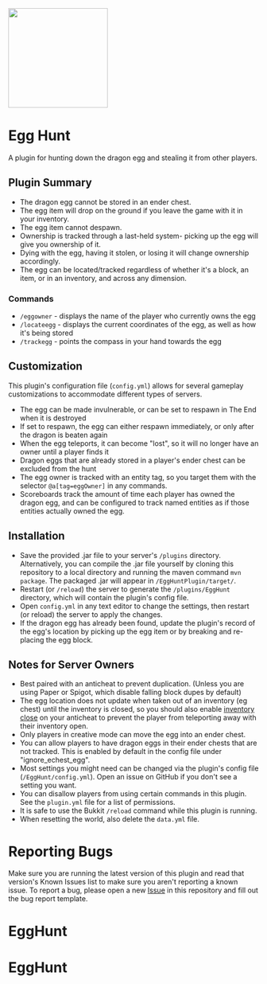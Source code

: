 <img src="https://github.com/HyperSMP/EggHuntPlugin/assets/51202569/c0c860ee-bfa1-480f-baad-12874467416c" width="200" height="200">

# Egg Hunt
A plugin for hunting down the dragon egg and stealing it from other players.

## Plugin Summary

- The dragon egg cannot be stored in an ender chest.
- The egg item will drop on the ground if you leave the game with it in your inventory.
- The egg item cannot despawn.
- Ownership is tracked through a last-held system- picking up the egg will give you ownership of it.
- Dying with the egg, having it stolen, or losing it will change ownership accordingly.
- The egg can be located/tracked regardless of whether it's a block, an item, or in an inventory, and across any dimension.

### Commands
- `/eggowner` - displays the name of the player who currently owns the egg
- `/locateegg` - displays the current coordinates of the egg, as well as how it's being stored
- `/trackegg` - points the compass in your hand towards the egg

## Customization

This plugin's configuration file (`config.yml`) allows for several gameplay customizations to accommodate different types of servers.
- The egg can be made invulnerable, or can be set to respawn in The End when it is destroyed
- If set to respawn, the egg can either respawn immediately, or only after the dragon is beaten again
- When the egg teleports, it can become "lost", so it will no longer have an owner until a player finds it
- Dragon eggs that are already stored in a player's ender chest can be excluded from the hunt
- The egg owner is tracked with an entity tag, so you target them with the selector `@a[tag=eggOwner]` in any commands.
- Scoreboards track the amount of time each player has owned the dragon egg, and can be configured to track named entities as if those entities actually owned the egg.

## Installation
- Save the provided .jar file to your server's `/plugins` directory. Alternatively, you can compile the .jar file yourself by cloning this repository to a local directory and running the maven command `mvn package`. The packaged .jar will appear in `/EggHuntPlugin/target/`.
- Restart (or `/reload`) the server to generate the `/plugins/EggHunt` directory, which will contain the plugin's config file.
- Open `config.yml` in any text editor to change the settings, then restart (or reload) the server to apply the changes.
- If the dragon egg has already been found, update the plugin's record of the egg's location by picking up the egg item or by breaking and re-placing the egg block.

## Notes for Server Owners
- Best paired with an anticheat to prevent duplication. (Unless you are using Paper or Spigot, which disable falling block dupes by default)
- The egg location does not update when taken out of an inventory (eg chest) until the inventory is closed, so you should also enable [inventory close](https://github.com/NoCheatPlus/Docs/wiki/%5BInventory%5D-Open) on your anticheat to prevent the player from teleporting away with their inventory open.
- Only players in creative mode can move the egg into an ender chest.
- You can allow players to have dragon eggs in their ender chests that are not tracked. This is enabled by default in the config file under "ignore_echest_egg".
- Most settings you might need can be changed via the plugin's config file (`/EggHunt/config.yml`). Open an issue on GitHub if you don't see a setting you want.
- You can disallow players from using certain commands in this plugin. See the `plugin.yml` file for a list of permissions.
- It is safe to use the Bukkit `/reload` command while this plugin is running.
- When resetting the world, also delete the `data.yml` file.

# Reporting Bugs
Make sure you are running the latest version of this plugin and read that version's Known Issues list to make sure you aren't reporting a known issue.
To report a bug, please open a new [Issue](https://github.com/HyperSMP/EggHuntPlugin/issues) in this repository and fill out the bug report template.
# EggHunt
# EggHunt
